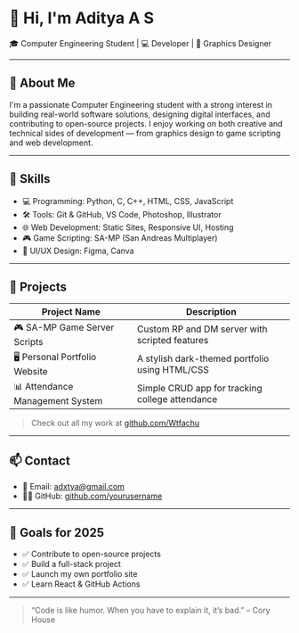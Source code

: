 # 👋 Hi, I'm Aditya A S

🎓 Computer Engineering Student | 💻 Developer | 🎨 Graphics Designer

---

## 🧠 About Me

I'm a passionate Computer Engineering student with a strong interest in building real-world software solutions, designing digital interfaces, and contributing to open-source projects. I enjoy working on both creative and technical sides of development — from graphics design to game scripting and web development.

---

## 🔧 Skills

- 💻 Programming: Python, C, C++, HTML, CSS, JavaScript
- 🛠️ Tools: Git & GitHub, VS Code, Photoshop, Illustrator
- 🌐 Web Development: Static Sites, Responsive UI, Hosting
- 🎮 Game Scripting: SA-MP (San Andreas Multiplayer)
- 📱 UI/UX Design: Figma, Canva

---

## 🚀 Projects

| Project Name                     | Description                                      |
|----------------------------------|--------------------------------------------------|
| 🎮 SA-MP Game Server Scripts     | Custom RP and DM server with scripted features  |
| 🖥️ Personal Portfolio Website     | A stylish dark-themed portfolio using HTML/CSS  |
| 📊 Attendance Management System | Simple CRUD app for tracking college attendance |

> Check out all my work at [github.com/Wtfachu](https://github.com/Wtfachu)

---

## 📫 Contact

- 📧 Email: [adxtya@gmail.com](mailto:adxtya@gmail.com)
- 🧑‍💻 GitHub: [github.com/yourusername](https://github.com/Wtfachu)

---

## 🌟 Goals for 2025

- ✅ Contribute to open-source projects
- ✅ Build a full-stack project
- ✅ Launch my own portfolio site
- ✅ Learn React & GitHub Actions

---

> “Code is like humor. When you have to explain it, it’s bad.” – Cory House
